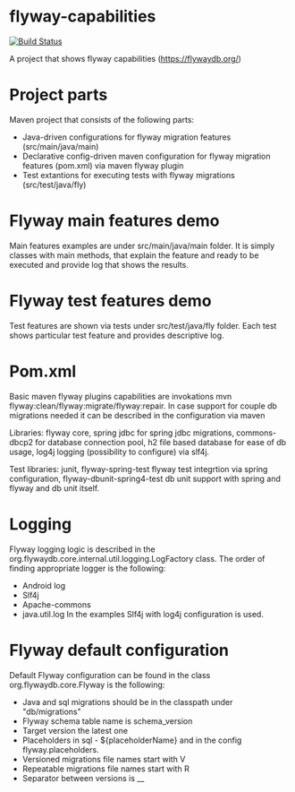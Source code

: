 # flyway-capabilities
[![Build Status](https://travis-ci.org/Iurii-Dziuban/flyway-capabilities.svg?branch=master)](https://travis-ci.org/Iurii-Dziuban/flyway-capabilities)

A project that shows flyway capabilities (https://flywaydb.org/)

# Project parts
Maven project that consists of the following parts:
- Java-driven configurations for flyway migration features (src/main/java/main)
- Declarative config-driven maven configuration for flyway migration features (pom.xml) via maven flyway plugin 
- Test extantions for executing tests with flyway migrations (src/test/java/fly) 

# Flyway main features demo
Main features examples are under src/main/java/main folder. It is simply classes with main methods, that explain the feature and ready to be executed and provide log that shows the results.

# Flyway test features demo
Test features are shown via tests under src/test/java/fly folder. Each test shows particular test feature and provides descriptive log.

# Pom.xml
Basic maven flyway plugins capabilities are invokations mvn flyway:clean/flyway:migrate/flyway:repair.
In case support for couple db migrations needed it can be described in the configuration via maven <executions>

Libraries: flyway core, spring jdbc for spring jdbc migrations, commons-dbcp2 for database connection pool, h2 file based database for ease of db usage, log4j logging (possibility to configure) via slf4j.

Test libraries: junit, flyway-spring-test flyway test integrtion via spring configuration, flyway-dbunit-spring4-test db unit support with spring and flyway and db unit itself.

# Logging
Flyway logging logic is described in the org.flywaydb.core.internal.util.logging.LogFactory class. 
The order of finding appropriate logger is the following:
- Android log
- Slf4j
- Apache-commons
- java.util.log
In the examples Slf4j with log4j configuration is used.

# Flyway default configuration
Default Flyway configuration can be found in the class org.flywaydb.core.Flyway is the following:
- Java and sql migrations should be in the classpath under "db/migrations"
- Flyway schema table name is schema_version
- Target version the latest one
- Placeholders in sql - ${placeholderName} and in the config flyway.placeholders.<placeholderName>
- Versioned migrations file names start with V
- Repeatable migrations file names start with R
- Separator between versions is __

